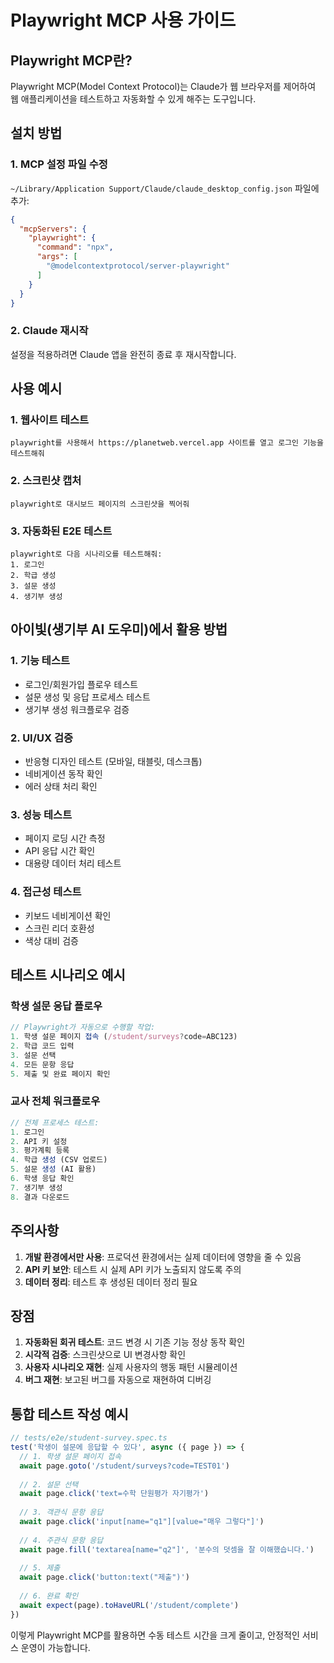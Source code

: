 # Playwright MCP 사용 가이드

## Playwright MCP란?

Playwright MCP(Model Context Protocol)는 Claude가 웹 브라우저를 제어하여 웹 애플리케이션을 테스트하고 자동화할 수 있게 해주는 도구입니다.

## 설치 방법

### 1. MCP 설정 파일 수정

`~/Library/Application Support/Claude/claude_desktop_config.json` 파일에 추가:

```json
{
  "mcpServers": {
    "playwright": {
      "command": "npx",
      "args": [
        "@modelcontextprotocol/server-playwright"
      ]
    }
  }
}
```

### 2. Claude 재시작

설정을 적용하려면 Claude 앱을 완전히 종료 후 재시작합니다.

## 사용 예시

### 1. 웹사이트 테스트
```
playwright를 사용해서 https://planetweb.vercel.app 사이트를 열고 로그인 기능을 테스트해줘
```

### 2. 스크린샷 캡처
```
playwright로 대시보드 페이지의 스크린샷을 찍어줘
```

### 3. 자동화된 E2E 테스트
```
playwright로 다음 시나리오를 테스트해줘:
1. 로그인
2. 학급 생성
3. 설문 생성
4. 생기부 생성
```

## 아이빛(생기부 AI 도우미)에서 활용 방법

### 1. 기능 테스트
- 로그인/회원가입 플로우 테스트
- 설문 생성 및 응답 프로세스 테스트
- 생기부 생성 워크플로우 검증

### 2. UI/UX 검증
- 반응형 디자인 테스트 (모바일, 태블릿, 데스크톱)
- 네비게이션 동작 확인
- 에러 상태 처리 확인

### 3. 성능 테스트
- 페이지 로딩 시간 측정
- API 응답 시간 확인
- 대용량 데이터 처리 테스트

### 4. 접근성 테스트
- 키보드 네비게이션 확인
- 스크린 리더 호환성
- 색상 대비 검증

## 테스트 시나리오 예시

### 학생 설문 응답 플로우
```javascript
// Playwright가 자동으로 수행할 작업:
1. 학생 설문 페이지 접속 (/student/surveys?code=ABC123)
2. 학급 코드 입력
3. 설문 선택
4. 모든 문항 응답
5. 제출 및 완료 페이지 확인
```

### 교사 전체 워크플로우
```javascript
// 전체 프로세스 테스트:
1. 로그인
2. API 키 설정
3. 평가계획 등록
4. 학급 생성 (CSV 업로드)
5. 설문 생성 (AI 활용)
6. 학생 응답 확인
7. 생기부 생성
8. 결과 다운로드
```

## 주의사항

1. **개발 환경에서만 사용**: 프로덕션 환경에서는 실제 데이터에 영향을 줄 수 있음
2. **API 키 보안**: 테스트 시 실제 API 키가 노출되지 않도록 주의
3. **데이터 정리**: 테스트 후 생성된 데이터 정리 필요

## 장점

1. **자동화된 회귀 테스트**: 코드 변경 시 기존 기능 정상 동작 확인
2. **시각적 검증**: 스크린샷으로 UI 변경사항 확인
3. **사용자 시나리오 재현**: 실제 사용자의 행동 패턴 시뮬레이션
4. **버그 재현**: 보고된 버그를 자동으로 재현하여 디버깅

## 통합 테스트 작성 예시

```typescript
// tests/e2e/student-survey.spec.ts
test('학생이 설문에 응답할 수 있다', async ({ page }) => {
  // 1. 학생 설문 페이지 접속
  await page.goto('/student/surveys?code=TEST01')
  
  // 2. 설문 선택
  await page.click('text=수학 단원평가 자기평가')
  
  // 3. 객관식 문항 응답
  await page.click('input[name="q1"][value="매우 그렇다"]')
  
  // 4. 주관식 문항 응답
  await page.fill('textarea[name="q2"]', '분수의 덧셈을 잘 이해했습니다.')
  
  // 5. 제출
  await page.click('button:text("제출")')
  
  // 6. 완료 확인
  await expect(page).toHaveURL('/student/complete')
})
```

이렇게 Playwright MCP를 활용하면 수동 테스트 시간을 크게 줄이고, 안정적인 서비스 운영이 가능합니다.